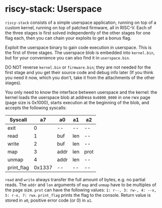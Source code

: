 # riscy-stack: Userspace

`riscy-stack` consists of a simple userspace application, running on top of a custom kernel, running
on top of patched firmware, all in RISC-V. Each of the three stages is first solved independently of
the other stages for one flag each, then you can chain your exploits to get a bonus flag.

Exploit the userspace binary to gain code execution in userspace. This is the first of three stages.
The userspace blob is embedded into `kernel.bin`, but for your convenience you can also find it in
`userspace.bin`.

DO NOT reverse `kernel.bin` or `firmware.bin`; they are not needed for the first stage and you get
their source code and debug info later (If you think you need it now, which you don't, take it from
the attachments of the other stages).

You only need to know the interface between userspace and the kernel: the kernel loads the userspace
blob at address `0x0800_0000` in one rwx page (page size is 0x1000), starts execution at the
beginning of the blob, and accepts the following syscalls:

| Syscall    | a7     | a0   | a1  | a2   |
| ---------- | ------ | ---- | --- | ---- |
| exit       | 0      | --   | --  | --   |
| read       | 1      | buf  | len | --   |
| write      | 2      | buf  | len | --   |
| map        | 3      | addr | len | prot |
| unmap      | 4      | addr | len | --   |
| print_flag | 0x1337 | --   | --  | --   |

`read` and `write` always transfer the full amount of bytes, e.g. no partial reads. The `addr` and
`len` arguments of `map` and `unmap` have to be multiples of the page size. `prot` can have the
following values: `1: r--, 3: rw-, 4: --x, 5: r-x, 7: rwx`. `print_flag` prints the flag to the
console. Return value is stored in `a0`, positive error code (or 0) in `a1`.
